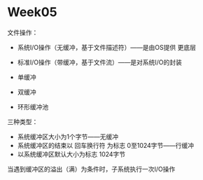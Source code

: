 # Week05
文件操作：

- 系统I/O操作（无缓冲，基于文件描述符）——是由OS提供 更底层
- 标准I/O操作（带缓冲，基于文件流）——是对系统I/O的封装



- 单缓冲
- 双缓冲
- 环形缓冲池

三种类型：

- 系统缓冲区大小为1个字节——无缓冲
- 系统缓冲区的结束以 回车换行符 为标志 0至1024字节——行缓冲
- 以系统缓冲区默认大小为标志 1024字节

当遇到缓冲区的溢出（满）为条件时，子系统执行一次I/O操作